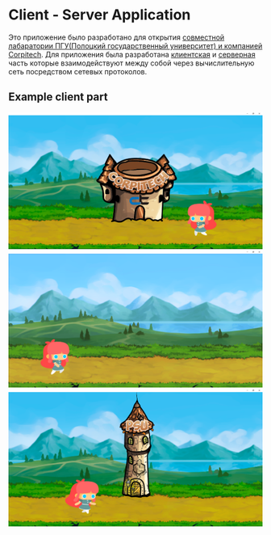 # Client - Server Application

Это приложение было разработано для открытия [совместной лабаратории ПГУ(Полоцкий государственный университет) и компанией Corpitech](https://gorod214.by/new/8760). Для приложения была разработана [клиентская](/ClientPart/)  и [серверная](/ServerPart/) часть которые взаимодействуют между собой через вычислительную сеть посредством сетевых протоколов.

## Example client part
![](docs/Screenshot_1.png)
![](docs/Screenshot_3.png)
![](docs/Screenshot_2.png)
